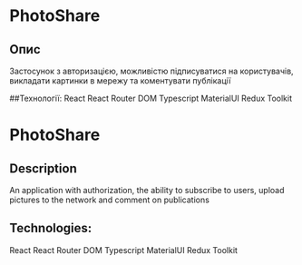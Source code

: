 # PhotoShare

## Опис
Застосунок з авторизацією, можливістю підписуватися на користувачів, викладати картинки в мережу та коментувати публікації

##Технології:
React
React Router DOM
Typescript
MaterialUI
Redux Toolkit

# PhotoShare

## Description
An application with authorization, the ability to subscribe to users, upload pictures to the network and comment on publications

## Technologies:
React
React Router DOM
Typescript
MaterialUI
Redux Toolkit

